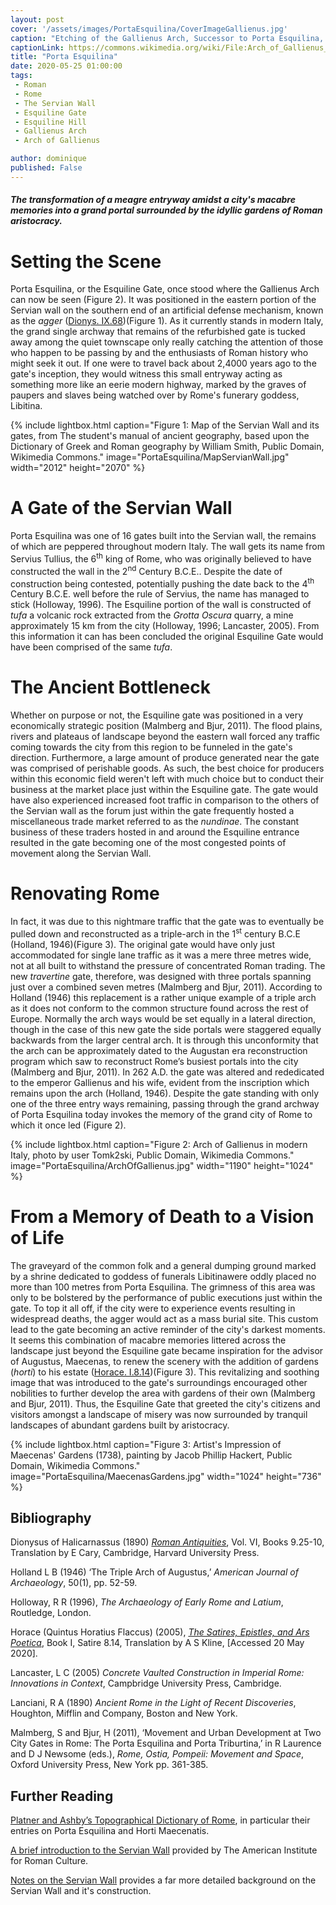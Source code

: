```yaml
---
layout: post
cover: '/assets/images/PortaEsquilina/CoverImageGallienus.jpg'
caption: "Etching of the Gallienus Arch, Successor to Porta Esquilina, from Le antichità Romane. Tomo I, tav. XXVI // Opere di Giovanni Battista Piranesi, Francesco Piranesi e d'altri. Firmin Didot Freres, Paris, 1835-1839. Tomo 1., Wikimedia Commons, Public Domain."
captionLink: https://commons.wikimedia.org/wiki/File:Arch_of_Gallienus_-_Piranesi.jpg
title: "Porta Esquilina"
date: 2020-05-25 01:00:00
tags:
 - Roman
 - Rome
 - The Servian Wall
 - Esquiline Gate
 - Esquiline Hill
 - Gallienus Arch
 - Arch of Gallienus

author: dominique
published: False
---
```


#### _The transformation of a meagre entryway amidst a city's macabre memories into a grand portal surrounded by the idyllic gardens of Roman aristocracy._


# Setting the Scene

Porta Esquilina, or the Esquiline Gate, once stood where the Gallienus Arch can now be seen (Figure 2). It was positioned in the eastern portion of the Servian wall on the southern end of an artificial defense mechanism, known as the _agger_ ([Dionys. IX.68](https://penelope.uchicago.edu/Thayer/E/Roman/Texts/Dionysius_of_Halicarnassus/9C*.html#68.3 ))(Figure 1). As it currently stands in modern Italy, the grand single archway that remains of the refurbished gate is tucked away among the quiet townscape only really catching the attention of those who happen to be passing by and the enthusiasts of Roman history who might seek it out. If one were to travel back about 2,4000 years ago to the gate's inception, they would witness this small entryway acting as something more like an eerie modern highway, marked by the graves of paupers and slaves being watched over by Rome's funerary goddess, Libitina.

{% include lightbox.html
caption="Figure 1: Map of the Servian Wall and its gates, from The student's manual of ancient geography, based upon the Dictionary of Greek and Roman geography by William Smith, Public Domain, Wikimedia Commons."
image="PortaEsquilina/MapServianWall.jpg"
width="2012"
height="2070" %}

# A Gate of the Servian Wall

Porta Esquilina was one of 16 gates built into the Servian wall, the remains of which are peppered throughout modern Italy. The wall gets its name from Servius Tullius, the 6<sup>th</sup> king of Rome, who was originally believed to have constructed the wall in the 2<sup>nd</sup> Century B.C.E.. Despite the date of construction being contested, potentially pushing the date back to the 4<sup>th</sup> Century B.C.E. well before the rule of Servius, the name has managed to stick (Holloway, 1996). The Esquiline portion of the wall is constructed of _tufa_ a volcanic rock extracted from the _Grotta Oscura_ quarry, a mine approximately 15 km from the city (Holloway, 1996; Lancaster, 2005). From this information it can has been concluded the original Esquiline Gate would have been comprised of the same _tufa_.

# The Ancient Bottleneck

Whether on purpose or not, the Esquiline gate was positioned in a very economically strategic position (Malmberg and Bjur, 2011). The flood plains, rivers and plateaus of landscape beyond the eastern wall forced any traffic coming towards the city from this region to be funneled in the gate's direction. Furthermore, a large amount of produce generated near the gate was comprised of perishable goods. As such, the best choice for producers within this economic field weren't left with much choice but to conduct their business at the market place just within the Esquiline gate. The gate would have also experienced increased foot traffic in comparison to the others of the Servian wall as the forum just within the gate frequently hosted a miscellaneous trade market referred to as the _nundinae_. The constant business of these traders hosted in and around the Esquiline entrance resulted in the gate becoming one of the most congested points of movement along the Servian Wall.

# Renovating Rome

In fact, it was due to this nightmare traffic that the gate was to eventually be pulled down and reconstructed as a triple-arch in the 1<sup>st</sup> century B.C.E (Holland, 1946)(Figure 3). The original gate would have only just accommodated for single lane traffic as it was a mere three metres wide, not at all built to withstand the pressure of concentrated Roman trading. The new _travertine_ gate, therefore, was designed with three portals spanning just over a combined seven metres (Malmberg and Bjur, 2011). According to Holland (1946) this replacement is a rather unique example of a triple arch as it does not conform to the common structure found across the rest of Europe. Normally the arch ways would be set equally in a lateral direction, though in the case of this new gate the side portals were staggered equally backwards from the larger central arch. It is through this unconformity that the arch can be approximately dated to the Augustan era reconstruction program which saw to reconstruct Rome’s busiest portals into the city (Malmberg and Bjur, 2011). In 262 A.D. the gate was altered and rededicated to the emperor Gallienus and his wife, evident from the inscription which remains upon the arch (Holland, 1946). Despite the gate standing with only one of the three entry ways remaining, passing through the grand archway of Porta Esquilina today invokes the memory of the grand city of Rome to which it once led (Figure 2).

{% include lightbox.html
caption="Figure 2: Arch of Gallienus in modern Italy, photo by user Tomk2ski, Public Domain, Wikimedia Commons."
image="PortaEsquilina/ArchOfGallienus.jpg"
width="1190"
height="1024" %}

# From a Memory of Death to a Vision of Life

The graveyard of the common folk and a general dumping ground marked by a shrine dedicated to goddess of funerals Libitinawere oddly placed no more than 100 metres from Porta Esquilina. The grimness of this area was only to be bolstered by the performance of public executions just within the gate. To top it all off, if the city were to experience events resulting in widespread deaths, the agger would act as a mass burial site. This custom lead to the gate becoming an active reminder of the city's darkest moments. It seems this combination of macabre memories littered across the landscape just beyond the Esquiline gate became inspiration for the advisor of Augustus, Maecenas, to renew the scenery with the addition of gardens (_horti_) to his estate ([Horace. I.8.14](https://www.poetryintranslation.com/PITBR/Latin/HoraceSatiresBkISatVIII.php))(Figure 3). This revitalizing and soothing image that was introduced to the gate's surroundings encouraged other nobilities to further develop the area with gardens of their own (Malmberg and Bjur, 2011). Thus, the Esquiline Gate that greeted the city's citizens and  visitors amongst a landscape of misery was now surrounded by tranquil landscapes of abundant gardens built by aristocracy.

{% include lightbox.html
caption="Figure 3: Artist's Impression of Maecenas' Gardens (1738), painting by Jacob Phillip Hackert, Public Domain, Wikimedia Commons."
image="PortaEsquilina/MaecenasGardens.jpg"
width="1024"
height="736" %}

## Bibliography

Dionysus of Halicarnassus (1890) [_Roman Antiquities_](https://penelope.uchicago.edu/Thayer/E/Roman/Texts/Dionysius_of_Halicarnassus/home.html), Vol. VI, Books 9.25-10, Translation by E Cary, Cambridge, Harvard University Press.

Holland L B (1946) ‘The Triple Arch of Augustus,’ _American Journal of Archaeology_, 50(1), pp. 52-59.

Holloway, R R (1996), _The Archaeology of Early Rome and Latium_, Routledge, London.

Horace (Quintus Horatius Flaccus) (2005), [_The Satires, Epistles, and Ars Poetica_](https://www.poetryintranslation.com/PITBR/Latin/Horacehome.php), Book I, Satire 8.14, Translation by A S Kline, [Accessed 20 May 2020].

Lancaster, L C (2005) _Concrete Vaulted Construction in Imperial Rome: Innovations in Context_, Campbridge University Press, Cambridge.

Lanciani, R A (1890) _Ancient Rome in the Light of Recent Discoveries_, Houghton, Mifflin and Company, Boston and New York.

Malmberg, S and Bjur, H (2011), ‘Movement and Urban Development at Two City Gates in Rome: The Porta Esquilina and Porta Triburtina,’ in R Laurence and  D J Newsome (eds.), _Rome, Ostia, Pompeii: Movement and Space_, Oxford University Press, New York pp. 361-385.


## Further Reading

[Platner and Ashby’s Topographical Dictionary of Rome](http://penelope.uchicago.edu/Thayer/E/Gazetteer/Places/Europe/Italy/Lazio/Roma/Rome/_Texts/PLATOP*/home.html), in particular their entries on Porta Esquilina and Horti Maecenatis.

[A brief introduction to the Servian Wall](https://www.youtube.com/watch?v=X4gpdba_hRc) provided by The American Institute for Roman Culture.

[Notes on the Servian Wall](http://penelope.uchicago.edu/Thayer/E/Journals/AJA/22/2/Servian_Wall*.html) provides a far more detailed background on the Servian Wall and it's construction.
